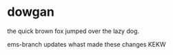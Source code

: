 # dowgan

the quick brown fox jumped over the lazy dog.

ems-branch updates
whast made these changes
KEKW
